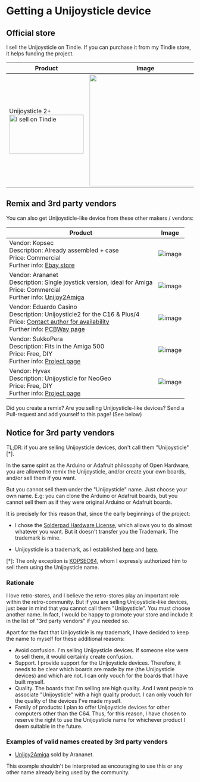 # Getting a Unijoysticle device

## Official store

I sell the Unijoysticle on Tindie. If you can purchase it from my Tindie store, it helps funding the project.

| Product | Image |
| ------- | ----- |
| Unijoysticle 2+<br><a href="https://www.tindie.com/stores/riq/?ref=offsite_badges&utm_source=sellers_riq&utm_medium=badges&utm_campaign=badge_large"><img src="https://d2ss6ovg47m0r5.cloudfront.net/badges/tindie-larges.png" alt="I sell on Tindie" width="200" height="104"></a> | <img src="https://lh3.googleusercontent.com/pw/AM-JKLUXjtgKSpJq7tH98-28yuaWiBRLN9y0tF5wdYgk4cfPPnoVxpX2astdSZLqT5JVz2Sddw7OIjZ4xDtDL2yf04rxHvgVgu_m74OlERyXDkTKn1VnrxQWaQpGT-xA0ydgKCcCqVGhh9a_0VpfasM_PGLnOg=-no" width="300"> |

## Remix and 3rd party vendors

You can also get Unijoysticle-like device from these other makers / vendors:

| Product | Image |
| ------- | ----- |
| Vendor: Kopsec <br>Description: Already assembled + case<br>Price: Commercial<br>Further info: [Ebay store][kopsec_store] |  ![image][kopsec_image] |
| Vendor: Arananet<br>Description: Single joystick version, ideal for Amiga<br>Price: Commercial<br>Further info: [Unijoy2Amiga][arananet_store] | ![image][arananet_image] |
| Vendor: Eduardo Casino<br>Description: Unijoysticle2 for the C16 & Plus/4<br>Price: [Contact author for availability][casino_contact]<br>Further info: [PCBWay page][casino_store] | ![image][casino_image] |
| Vendor: SukkoPera<br>Description: Fits in the Amiga 500<br>Price: Free, DIY<br>Further info: [Project page][sukkopera_store] <br> | ![image][sukkopera_image] |
| Vendor: Hyvax<br>Description: Unijoysticle for NeoGeo<br>Price: Free, DIY<br>Further info: [Project page][hyvax_store] | ![image][hyvax_image] |

[kopsec_store]: https://www.ebay.es/itm/Unijoysticle-2-in-case-Use-modern-Bluetooth-gamepads-in-your-Commodore-64-128-/233557376702
[kopsec_image]: https://lh3.googleusercontent.com/pw/ACtC-3c3XC07S03WVHKnlZhrbDd7g9YkG5QHW35Gv-PgX62odPKok5A56Jc3drYu_W2yBhXJ1k_8Qs5S2I1sKtcqXm_IgPiof5d-7Ztjrj_EIfTfWidgIg9KifyYBrLJJnKS0KcBHzLaxti-tnJdMmQ_YKEV_Q=-no-w350
[arananet_store]: https://www.arananet.net/pedidos/product/unijoy2amiga-db9-to-bluetooth-adapter-for-amiga
[arananet_image]: https://lh3.googleusercontent.com/pw/ACtC-3c9fxhjTgrKxflOyt39B3czHvLyBthrH7tFVWgUPfYTpQF_kaiuQ4wD4eUnSknf4_GLummIaJBroMAi5l4rZbXd_M0exZCglngv4BroeP6ua4UJhe1xYUWoXCNocr1NgHmINu67gSTNSu3Yf_k8YeV_lA=-no-w350
[casino_store]: https://www.pcbway.com/project/shareproject/Unijoysticle_2_for_Commodore_TED_series_of_computers__c16__c116_and_Plus_4__1.html
[casino_contact]: mail@eduardocasino.es
[casino_image]: https://lh3.googleusercontent.com/pw/AM-JKLXPLQvMdhgu51A-oNVx3er65vPHsRPHEq6PqQ67yw8JKU62-fL2edlPtO8bYyDLLjJ3AmiMQtdNzosb1_HpnLdNwqNum988Xo99m7AEIyUaFe1tXoQl8J0HKNz45nlJKugs86MGJdTwk4ioN-3JziP-rw=w350-no?authuser=0
[sukkopera_store]: https://gitlab.com/SukkoPera/unijoysticle2
[sukkopera_image]: https://lh3.googleusercontent.com/pw/AM-JKLXelHShcrWyNvOgKNv2yxMaGUA45378q-8cOzLABXbgeAnSG2svXBY2hY7XcggGakgsmkfHVzUiVopgxK730Z6VTPI1sFnK-trwQGrpejReA-jO7K1DtrZ7wxbfZfHu67iNmQZ-k7VY6oOE5oSInpLBrw=w350-no?authuser=0
[hyvax_store]: https://gitlab.com/ricardoquesada/unijoysticle2/-/tree/main/contrib/unijoysticle2-neogeo
[hyvax_image]: https://lh3.googleusercontent.com/pw/AM-JKLUoGfsqpTawu8hHNKW7fS_aZSv0JAx0VG82fqxsmhryK5XkRFE5g9dNY9QJgMAVyVyg_bjyClJHQ7zlahdeSEVSyDnlK2BBPZ-eCefoBb2Ttzut3vnSTUPMoKhofdyt5t4wXDLvMOMtnTv2wp59E-P_Rw=w350-no?authuser=0

Did you create a remix? Are you selling Unijoysticle-like devices? Send a Pull-request and add yourself to this page! (See below)

## Notice for 3rd party vendors

TL;DR: if you are selling Unijoysticle devices, don't call them "Unijoysticle" [*].

In the same spirit as the Arduino or Adafruit philosophy of Open Hardware,
you are allowed to remix the Unijoysticle, and/or create your own boards, and/or sell
them if you want.

But you cannot sell them under the "Unijoysticle" name. Just choose your own name.
E.g: you can clone the Arduino or Adafruit boards, but you cannot sell them
as if they were original Arduino or Adafruit boards.

It is precisely for this reason that, since the early beginnings of the project:

* I chose the [Solderpad Hardware License][license],
  which allows you to do almost whatever you want. But it doesn't transfer you
  the Trademark. The trademark is mine.

* Unijoysticle is a trademark, as I established [here][uni1_tm] and [here][uni2_tm].

[*]: The only exception is [KOPSEC64][kopsec64], whom I expressly authorized him to sell
     them using the Unijoysticle name.

[license]: http://solderpad.org/licenses/SHL-2.0/
[uni1_tm]: https://retro.moe/unijoysticle/
[uni2_tm]: https://retro.moe/unijoysticle2/
[kopsec64]: https://www.ebay.com/usr/cespok_64?_trksid=p2047675.m3561.l2559

### Rationale

I love retro-stores, and I believe the retro-stores play an important role within the retro-community.
But if you are selling Unijoysticle-like devices, just bear in mind that you cannot call them "Unijoysticle".
You must choose another name. In fact, I would be happy to promote your store and include it in the
list of "3rd party vendors" if you needed so.

Apart for the fact that Unijoysticle is my trademark, I have decided to keep the name to myself for these
additional reasons:

* Avoid confusion.
  I'm selling Unijoysticle devices. If someone else were to sell them, it would certainly
  create confusion.
* Support.
  I provide support for the Unijoysticle devices. Therefore, it needs to be clear which boards are made by me (the Unijoysticle devices) and which are not. I can only vouch for the boards that I have built myself.
* Quality. The boards that I'm selling are high quality. And I want people to associate "Unijoysticle" with a
  high quality product. I can only vouch for the quality of the devices I've made myself.
* Family of products: I plan to offer Unijoysticle devices for other computers other than the C64. Thus, for this reason,
  I have chosen to reserve the right to use the Unijoysticle name for whichever product I deem suitable in the future.

### Examples of valid names created by 3rd party vendors

* [Unijoy2Amiga][unijoy] sold by Arananet.

This example shouldn't be interpreted as encouraging to use this or any other name already being used by the community.
  
[unijoy]: https://www.arananet.net/pedidos/product/unijoy2amiga-db9-to-bluetooth-adapter-for-amiga
